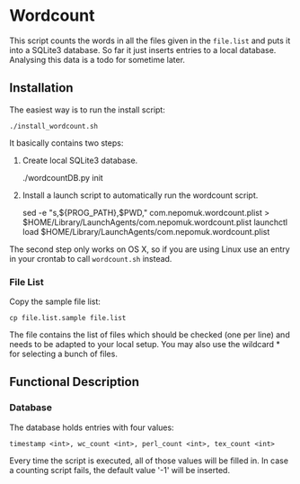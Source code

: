 # Wordcount

This script counts the words in all the files given in the `file.list` and puts it into a SQLite3 database. So far it just inserts entries to a local database. Analysing this data is a todo for sometime later.


## Installation

The easiest way is to run the install script:

    ./install_wordcount.sh

It basically contains two steps:

  1. Create local SQLite3 database.

        ./wordcountDB.py init

  2. Install a launch script to automatically run the wordcount script.

        sed -e "s,\${PROG_PATH},$PWD," com.nepomuk.wordcount.plist > $HOME/Library/LaunchAgents/com.nepomuk.wordcount.plist
        launchctl load $HOME/Library/LaunchAgents/com.nepomuk.wordcount.plist

The second step only works on OS X, so if you are using Linux use an entry in your crontab to call `wordcount.sh` instead.


### File List

Copy the sample file list:

    cp file.list.sample file.list

The file contains the list of files which should be checked (one per line) and needs to be adapted to your local setup. You may also use the wildcard * for selecting a bunch of files.


## Functional Description

### Database

The database holds entries with four values:

    timestamp <int>, wc_count <int>, perl_count <int>, tex_count <int>

Every time the script is executed, all of those values will be filled in. In case a counting script fails, the default value '-1' will be inserted.

